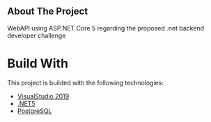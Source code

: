 ## About The Project
WebAPI using ASP.NET Core 5 regarding the proposed .net backend developer challenge
# Build With
This project is builded with the following technologies:
* [VisualStudio 2019](https://visualstudio.microsoft.com/pt-br/vs/)
* [.NET5](https://dotnet.microsoft.com)
* [PostgreSQL](https://www.postgresql.org)
